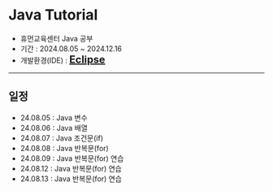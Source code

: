 # Java Tutorial
- 휴먼교육센터 Java 공부
- 기간 : 2024.08.05 ~ 2024.12.16
- 개발환경(IDE) : **<span style="font-size:20px; color:deepskyblue; text-decoration: none;">[Eclipse](https://www.eclipse.org/)</span>**

<hr>

## 일정
- 24.08.05 : Java 변수
- 24.08.06 : Java 배열
- 24.08.07 : Java 조건문(if)
- 24.08.08 : Java 반복문(for)
- 24.08.09 : Java 반복문(for) 연습
- 24.08.12 : Java 반복문(for) 연습
- 24.08.13 : Java 반복문(for) 연습
